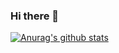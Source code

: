 ### Hi there 👋

[![Anurag's github stats](https://github-readme-stats.vercel.app/api?username=JCHappytime&theme=cobalt)](https://github.com/anuraghazra/github-readme-stats)

<!--
**JCHappytime/JCHappytime** is a ✨ _special_ ✨ repository because its `README.md` (this file) appears on your GitHub profile.

Here are some ideas to get you started:

- 🔭 I’m currently working on ...
- 🌱 I’m currently learning ...
- 👯 I’m looking to collaborate on ...
- 🤔 I’m looking for help with ...
- 💬 Ask me about ...
- 📫 How to reach me: ...
- 😄 Pronouns: ...
- ⚡ Fun fact: ...
-->
